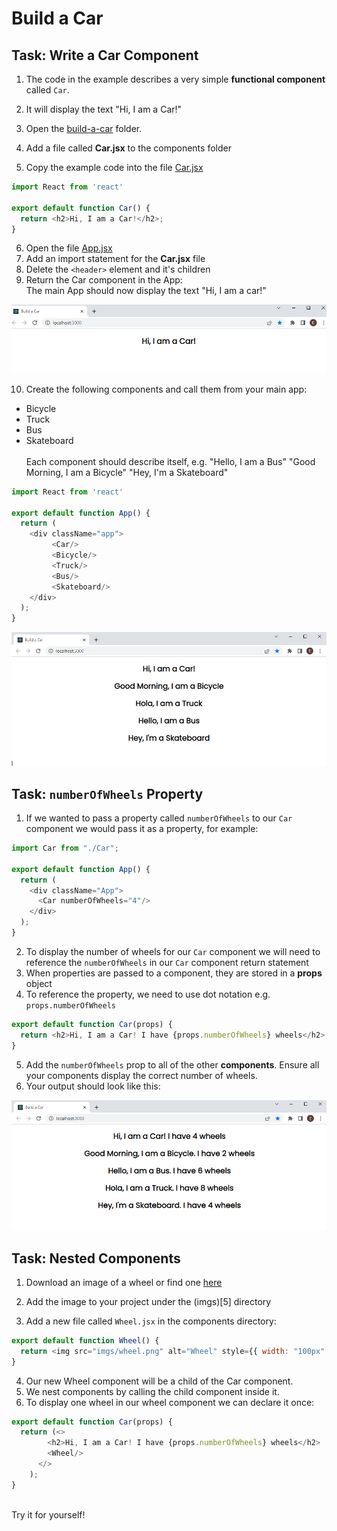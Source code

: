 # Build a Car

## Task: Write a Car Component

1. The code in the example describes a very simple __functional component__ called `Car`.

1. It will display the text "Hi, I am a Car!"

1. Open the [build-a-car][1] folder.

1. Add a file called __Car.jsx__ to the components folder 

1. Copy the example code into the file [Car.jsx][2]

```js
import React from 'react'

export default function Car() {
  return <h2>Hi, I am a Car!</h2>;
}
```

6. Open the file [App.jsx][3]
1. Add an import statement for the __Car.jsx__ file
1. Delete the `<header>` element and it's children
1. Return the Car component in the App:<br/>The main App should now display the text "Hi, I am a car!"

![Car Component Output](docs/car-text.png)

10. Create the following components and call them from your main app:
  - Bicycle
  - Truck
  - Bus
  - Skateboard
<br/><br/>Each component should describe itself, e.g. 
"Hello, I am a Bus"
"Good Morning, I am a Bicycle"
"Hey, I'm a Skateboard"

```js
import React from 'react'

export default function App() {
  return (
    <div className="app">
		 <Car/>
		 <Bicycle/>
		 <Truck/>
		 <Bus/>
		 <Skateboard/>
    </div>
  );
}
```

![Vehicle Component Output](docs/transport-text.png)

## Task: `numberOfWheels` Property

1. If we wanted to pass a property called `numberOfWheels` to our `Car` component we would pass it as a property, for example:

```js
import Car from "./Car";

export default function App() {
  return (
    <div className="App">
      <Car numberOfWheels="4"/>
    </div>
  );
}

```

2. To display the number of wheels for our `Car` component we will need to reference the `numberOfWheels` in our `Car` component return statement
1. When properties are passed to a component, they are stored in a __props__ object
1. To reference the property, we need to use dot notation e.g. `props.numberOfWheels`

```js
export default function Car(props) {
  return <h2>Hi, I am a Car! I have {props.numberOfWheels} wheels</h2>;
}
```
5. Add the `numberOfWheels` prop to all of the other __components__. Ensure all your components display the correct number of wheels.
1. Your output should look like this:

![Wheels Props Output](docs/transport-props.png)

## Task: Nested Components

1. Download an image of a wheel or find one [here][4]

1. Add the image to your project under the (imgs)[5] directory
1. Add a new file called `Wheel.jsx` in the components directory:

```js
export default function Wheel() {
  return <img src="imgs/wheel.png" alt="Wheel" style={{ width: "100px" }}/>;
}
```
4. Our new Wheel component will be a child of the Car component.
1. We nest components by calling the child component inside it.
1. To display one wheel in our wheel component we can declare it once:
```js
export default function Car(props) {
  return (<>
        <h2>Hi, I am a Car! I have {props.numberOfWheels} wheels</h2>
        <Wheel/>
      </>
    );
}
```
<br/>Try it for yourself!


[1]:/build-a-car/
[2]:/build-a-car/src/components/
[3]:/build-a-car/src/App.jsx
[4]:/build-a-car/docs/docs/wheel.png
[3]:/build-a-car/public/imgs/